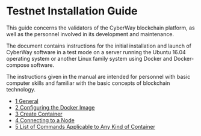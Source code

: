 # Testnet Installation Guide

This guide concerns the validators of the CyberWay blockchain platform, as well as the personnel involved in its development and maintenance.  

The document contains instructions for the initial installation and launch of CyberWay software in a test mode on a server running the Ubuntu 16.04 operating system or another Linux family system using Docker and Docker-compose software.  

The instructions given in the manual are intended for personnel with basic computer skills and familiar with the basic concepts of blockchain technology.  

  * [1 General](/validators/testnet/overview.md)
  * [2 Configuring the Docker Image](/validators/testnet/docker_configuration.md)
  * [3 Create Container](/validators/testnet/run_services.md)
  * [4 Connecting to a Node](/validators/testnet/connect_node.md)
  * [5 List of Commands Applicable to Any Kind of Container](/validators/testnet/main_commands.md)
